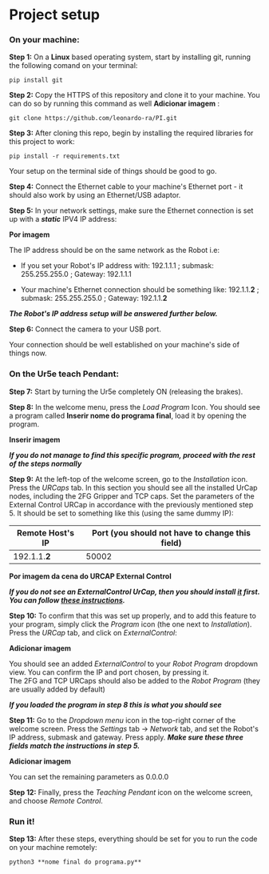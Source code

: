 # Project setup  

### On your machine:  

**Step 1:** On a **Linux** based operating system, start by installing git, running the following comand on your terminal:  

`pip install git`  

**Step 2:** Copy the HTTPS of this repository and clone it to your machine. You can do so by running this command as well **Adicionar imagem** :  

`git clone https://github.com/leonardo-ra/PI.git`  

**Step 3:** After cloning this repo, begin by installing the required libraries for this project to work:  

`pip install -r requirements.txt` 

Your setup on the terminal side of things should be good to go.  

**Step 4:** Connect the Ethernet cable to your machine's Ethernet port - it should also work by using an Ethernet/USB adaptor.

**Step 5:** In your network settings, make sure the Ethernet connection is set up with a ***static*** IPV4 IP address:  

**Por imagem**  

The IP address should be on the same network as the Robot i.e:
 - If you set your Robot's IP address with: 192.1.1.1 ; submask: 255.255.255.0 ; Gateway: 192.1.1.1  

 - Your machine's Ethernet connection should be something like: 192.1.1.**2** ; submask: 255.255.255.0 ; Gateway: 192.1.1.**2**  

***The Robot's IP address setup will be answered further below.***

**Step 6:** Connect the camera to your USB port.


Your connection should be well established on your machine's side of things now.

### On the Ur5e teach Pendant:  

**Step 7:** Start by turning the Ur5e completely ON (releasing the brakes).  

**Step 8:** In the welcome menu, press the *Load Program* Icon. You should see a program called **Inserir nome do programa final**, load it by opening the program.  

**Inserir imagem**

***If you do not manage to find this specific program, proceed with the rest of the steps normally***  

**Step 9:** At the left-top of the welcome screen, go to the *Installation* icon. Press the *URCaps* tab. In this section you should see all the installed UrCap nodes, including the 2FG Gripper and TCP caps. Set the parameters of the External Control URCap in accordance with the previously mentioned step 5. It should be set to something like this (using the same dummy IP):  

| Remote Host's IP | Port (you should not have to change this field) |
| ----------- | ----------- |
| 192.1.1.**2** | 50002 |

**Por imagem da cena do URCAP External Control**  

***If you do not see an ExternalControl UrCap, then you should install [it](https://github.com/UniversalRobots/Universal_Robots_ExternalControl_URCap/releases) first. You can follow [these instructions](https://github.com/UniversalRobots/Universal_Robots_ROS_Driver/blob/master/ur_robot_driver/doc/install_urcap_e_series.md).***  

**Step 10:** To confirm that this was set up properly, and to add this feature to your program, simply click the *Program* icon (the one next to *Installation*). Press the *URCap* tab, and click on *ExternalControl*:

**Adicionar imagem**  

You should see an added *ExternalControl* to your *Robot Program* dropdown view. You can confirm the IP and port chosen, by pressing it.  
The 2FG and TCP URCaps should also be added to the *Robot Program* (they are usually added by default)

***If you loaded the program in step 8 this is what you should see***

**Step 11:** Go to the *Dropdown menu* icon in the top-right corner of the welcome screen. Press the *Settings* tab -> *Network* tab, and set the Robot's IP address, submask and gateway. Press apply. ***Make sure these three fields match the instructions in step 5.***  

**Adicionar imagem**  

You can set the remaining parameters as 0.0.0.0  

**Step 12:** Finally, press the *Teaching Pendant* icon on the welcome screen, and choose *Remote Control*.

### Run it!

**Step 13:** After these steps, everything should be set for you to run the code on your machine remotely:

`python3 **nome final do programa.py**` 